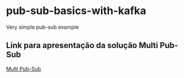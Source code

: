# pub-sub-basics-with-kafka
Very simple pub-sub example


## Link para apresentação da solução Multi Pub-Sub

[Multi Pub-Sub](https://www.youtube.com/watch?v=sAHov36fSK8)
